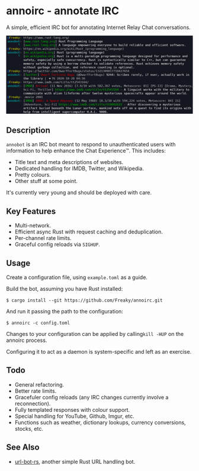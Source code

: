 # annoirc - annotate IRC

A simple, efficient IRC bot for annotating Internet Relay Chat conversations.

![Example image](demo.png)

## Description

`annobot` is an IRC bot meant to respond to unauthenticated users with information
to help enhance the Chat Experience™.  This includes:

* Title text and meta descriptions of websites.
* Dedicated handling for IMDB, Twitter, and Wikipedia.
* Pretty colours.
* Other stuff at some point.

It's currently very young and should be deployed with care.

## Key Features

* Multi-network.
* Efficient async Rust with request caching and deduplication.
* Per-channel rate limits.
* Graceful config reloads via `SIGHUP`.

## Usage

Create a configuration file, using `example.toml` as a guide.

Build the bot, assuming you have Rust installed:

```shell
$ cargo install --git https://github.com/Freaky/annoirc.git
```

And run it passing the path to the configuration:

```shell
$ annoirc -c config.toml
```

Changes to your configuration can be applied by calling`kill -HUP` on the annoirc
process.

Configuring it to act as a daemon is system-specific and left as an exercise.

## Todo

* General refactoring.
* Better rate limits.
* Gracefuler config reloads (any IRC changes currently involve a reconnection).
* Fully templated responses with colour support.
* Special handling for YouTube, Github, Imgur, etc.
* Functions such as weather, dictionary lookups, currency conversions, stocks, etc.

## See Also

* [url-bot-rs](https://github.com/nuxeh/url-bot-rs), another simple Rust URL handling bot.